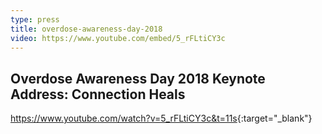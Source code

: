 ```yaml
---
type: press
title: overdose-awareness-day-2018
video: https://www.youtube.com/embed/5_rFLtiCY3c
---
```


## Overdose Awareness Day 2018 Keynote Address: Connection Heals

<https://www.youtube.com/watch?v=5_rFLtiCY3c&t=11s>{:target="_blank"}
